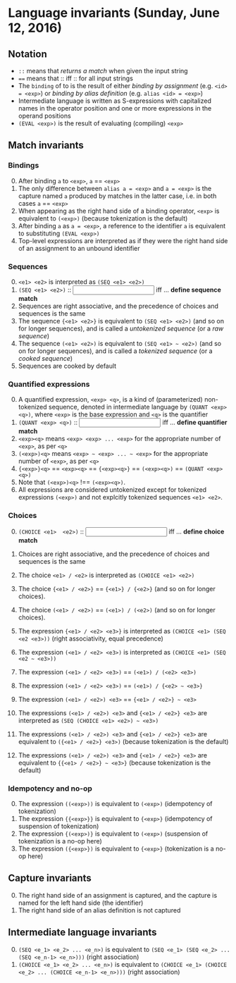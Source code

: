 <!--  -*- Mode: GFM; -*-                             -->
<!--                                                 -->
<!-- invariants.md   Notes on Rosie Pattern Language -->
<!--                                                 -->
<!-- (c) 2016, Jamie A. Jennings                     -->

# Language invariants (Sunday, June 12, 2016)

<!-- --------------------------------------------------------------------------------------------------- -->
## Notation

- <e> `::` <text> means that <e> *returns a match* when given the input string <text>
- <e1> `==` <e2> means that <e1> :: <text> iff <e2> :: <text> for all input strings <text>
- The `binding` of <id> to <exp> is the result of either *binding by assignment* (e.g. `<id> = <exp>`) or *binding by alias definition* (e.g. `alias <id> = <exp>`)
- Intermediate language is written as S-expressions with capitalized names in the operator position and one or more expressions in the operand positions
- `(EVAL <exp>)` is the result of evaluating (compiling) `<exp>`

<!-- --------------------------------------------------------------------------------------------------- -->
## Match invariants

### Bindings

0. After binding `a` to `<exp>`, `a` == `<exp>`
0. The only difference between `alias a = <exp>` and `a = <exp>` is the capture named `a` produced by matches in the latter case, i.e. in both cases `a` == `<exp>`
0. When appearing as the right hand side of a binding operator, `<exp>` is equivalent to `(<exp>)` (because tokenization is the default)
0. After binding `a` as `a = <exp>`, a reference to the identifier `a` is equivalent to substituting `(EVAL <exp>)`
0. Top-level expressions are interpreted as if they were the right hand side of an assignment to an unbound identifier

### Sequences

0. `<e1> <e2>` is interpreted as `(SEQ <e1> <e2>)`
0. `(SEQ <e1> <e2>)` :: <input> iff ... **define sequence match**
0. Sequences are right associative, and the precedence of choices and sequences is the same
0. The sequence `{<e1> <e2>}` is equivalent to `(SEQ <e1> <e2>)` (and so on for longer sequences), and is called a *untokenized sequence* (or a *raw sequence*)
0. The sequence `(<e1> <e2>)` is equivalent to `(SEQ <e1> ~ <e2>)` (and so on for longer sequences), and is called a *tokenized sequence* (or a *cooked sequence*)
0. Sequences are cooked by default

### Quantified expressions

0. A quantified expression, `<exp> <q>`, is a kind of (parameterized) non-tokenized sequence, denoted in intermediate language by `(QUANT <exp>
<q>)`, where `<exp>` is the base expression and `<q>` is the quantifier
0. `(QUANT <exp> <q>)` :: <input> iff ... **define quantifier match**
0. `<exp><q>` means `<exp> <exp> ... <exp>` for the appropriate number of `<exp>`, as per `<q>`
0. `(<exp>)<q>` means `<exp> ~ <exp> ... ~ <exp>` for the appropriate number of `<exp>`, as per `<q>`
0. `{<exp>}<q>` == `<exp><q>` == `{<exp><q>}` == `(<exp><q>)` == `(QUANT <exp> <q>)`
0. Note that `(<exp>)<q>` !== `(<exp><q>)`.
0. All expressions are considered untokenized except for tokenized expressions `(<exp>)` and not explcitly tokenized sequences `<e1> <e2>`.

<!-- 0. The following kinds of expressions are *inherently considered to be untokenized sequences* (i.e. *raw*): literals, character classes, the end -->
<!--    of input identifier `$`, and the base of a quantified expression.  This means that `<exp>` == `{<exp>}` where `<exp>` is one of these -->
<!--    expressions.  This property is particularly apparent when `<exp>` appears in the quantified expression `<exp><q>` and when `<exp>` appears -->
<!--    within a choice expression. -->

### Choices

0. `(CHOICE <e1>  <e2>)` :: <input> iff ... **define choice match**
0. Choices are right associative, and the precedence of choices and sequences is the same
0. The choice `<e1> / <e2>` is interpreted as `(CHOICE <e1> <e2>)`
0. The choice `{<e1> / <e2>}` == `{<e1>} / {<e2>}` (and so on for longer choices).
0. The choice `(<e1> / <e2>)` == `(<e1>) / (<e2>)` (and so on for longer choices).

0. The expression `{<e1> / <e2> <e3>}` is interpreted as `(CHOICE <e1> (SEQ <e2 <e3>))` (right associativity, equal precedence)

0. The expression `(<e1> / <e2> <e3>)` is interpreted as `(CHOICE <e1> (SEQ <e2 ~ <e3>))`
0. The expression `(<e1> / <e2> <e3>)` == `(<e1>) / (<e2> <e3>)`
0. The expression `(<e1> / <e2> <e3>)` == `(<e1>) / {<e2> ~ <e3>}`

0. The expression `(<e1> / <e2>) <e3>` == `{<e1> / <e2>} ~ <e3>`
0. The expressions `(<e1> / <e2>) <e3>` and `{<e1> / <e2>} <e3>` are interpreted as `(SEQ (CHOICE <e1> <e2>) ~ <e3>)`
0. The expressions `(<e1> / <e2>) <e3>` and `{<e1> / <e2>} <e3>` are equivalent to `({<e1> / <e2>} <e3>)` (because tokenization is the default)
0. The expressions `(<e1> / <e2>) <e3>` and `{<e1> / <e2>} <e3>` are equivalent to `{{<e1> / <e2>} ~ <e3>}` (because tokenization is the default)

### Idempotency and no-op

0. The expression `((<exp>))` is equivalent to `(<exp>)` (idempotency of tokenization)
0. The expression `{{<exp>}}` is equivalent to `{<exp>}` (idempotency of suspension of tokenization)
0. The expression `{(<exp>)}` is equivalent to `(<exp>)` (suspension of tokenization is a no-op here)
0. The expression `({<exp>})` is equivalent to `{<exp>}` (tokenization is a no-op here)

<!-- --------------------------------------------------------------------------------------------------- -->
## Capture invariants

0. The right hand side of an assignment is captured, and the capture is named for the left hand side (the identifier)
0. The right hand side of an alias definition is not captured

## Intermediate language invariants

0. `(SEQ <e_1> <e_2> ... <e_n>)` is equivalent to `(SEQ <e_1> (SEQ <e_2> ... (SEQ <e_n-1> <e_n>)))` (right association)
0. `(CHOICE <e_1> <e_2> ... <e_n>)` is equivalent to `(CHOICE <e_1> (CHOICE <e_2> ... (CHOICE <e_n-1> <e_n>)))` (right association)
